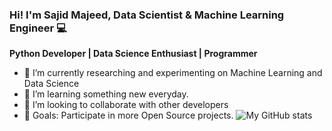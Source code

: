 ### Hi! I'm Sajid Majeed, Data Scientist & Machine Learning Engineer 💻
**Python Developer | Data Science Enthusiast | Programmer**



<!--
**SajidMajeed92/SajidMajeed92** is a ✨ _special_ ✨ repository because its `README.md` (this file) appears on your GitHub profile.

Here are some ideas to get you started:
-->
- 🔭  I’m currently researching and experimenting on Machine Learning and Data Science 
- 🌱 I’m learning something new everyday.
- 👯 I’m looking to collaborate with other developers
- 🙌 Goals: Participate in more Open Source projects.
![My GitHub stats](https://github-readme-stats.vercel.app/api?username=SajidMajeed92&theme=github_dark&show_icons=true)

 
